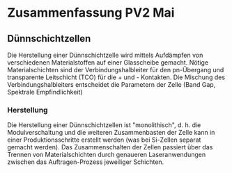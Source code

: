 # Zusammenfassung PV2 Mai
## Dünnschichtzellen
Die Herstellung einer Dünnschichtzelle wird mittels Aufdämpfen von verschiedenen Materialstoffen auf einer Glasscheibe gemacht. Nötige Materialschichten sind der Verbindungshalbleiter für den pn-Übergang und transparente Leitschicht (TCO) für die + und - Kontakten. Die Mischung des Verbindungshalbleiters entscheidet die Parametern der Zelle (Band Gap, Spektrale Empfindlichkeit)

### Herstellung
Die Herstellung einer Dünnschichtzellen ist "monolithisch", d. h. die Modulverschaltung und die weiteren Zusammenbasten der Zelle kann in einer Produktionsschritte erstellt werden (was bei Si-Zellen separat gemacht werden).
Das Zusammenschalten der Zellen passiert über das Trennen von Materialschichten durch genaueren Laseranwendungen zwischen das Auftragen-Prozess jeweiliger Schichten.